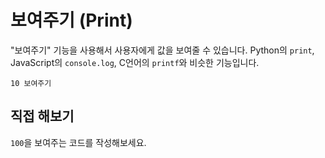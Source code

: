 <script setup>

const challenge = {
    output: "100",
    answerCode: `100 보여주기`
}
</script>

# 보여주기 (Print)

"보여주기" 기능을 사용해서 사용자에게 값을 보여줄 수 있습니다. Python의 `print`, JavaScript의 `console.log`, C언어의 `printf`와 비슷한 기능입니다.

```plaintext
10 보여주기
```

## 직접 해보기

`100`을 보여주는 코드를 작성해보세요.

<code-runner :challenge="challenge" />
